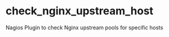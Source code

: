 check_nginx_upstream_host
=========================

Nagios Plugin to check Nginx upstream pools for specific hosts